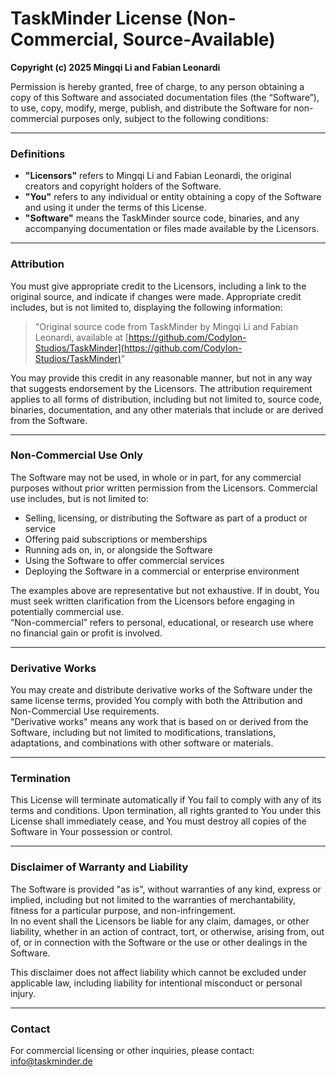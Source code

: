 # TaskMinder License (Non-Commercial, Source-Available)

**Copyright (c) 2025 Mingqi Li and Fabian Leonardi**

Permission is hereby granted, free of charge, to any person obtaining a copy of this Software and associated documentation files (the “Software”), to use, copy, modify, merge, publish, and distribute the Software for non-commercial purposes only, subject to the following conditions:

---

### Definitions

- **"Licensors"** refers to Mingqi Li and Fabian Leonardi, the original creators and copyright holders of the Software.  
- **"You"** refers to any individual or entity obtaining a copy of the Software and using it under the terms of this License.  
- **"Software"** means the TaskMinder source code, binaries, and any accompanying documentation or files made available by the Licensors.

---

### Attribution

You must give appropriate credit to the Licensors, including a link to the original source, and indicate if changes were made. Appropriate credit includes, but is not limited to, displaying the following information:

> "Original source code from TaskMinder by Mingqi Li and Fabian Leonardi, available at [https://github.com/Codylon-Studios/TaskMinder](https://github.com/Codylon-Studios/TaskMinder)"

You may provide this credit in any reasonable manner, but not in any way that suggests endorsement by the Licensors. The attribution requirement applies to all forms of distribution, including but not limited to, source code, binaries, documentation, and any other materials that include or are derived from the Software.

---

### Non-Commercial Use Only

The Software may not be used, in whole or in part, for any commercial purposes without prior written permission from the Licensors. Commercial use includes, but is not limited to:

- Selling, licensing, or distributing the Software as part of a product or service  
- Offering paid subscriptions or memberships  
- Running ads on, in, or alongside the Software  
- Using the Software to offer commercial services  
- Deploying the Software in a commercial or enterprise environment

The examples above are representative but not exhaustive. If in doubt, You must seek written clarification from the Licensors before engaging in potentially commercial use.  
“Non-commercial” refers to personal, educational, or research use where no financial gain or profit is involved.

---

### Derivative Works

You may create and distribute derivative works of the Software under the same license terms, provided You comply with both the Attribution and Non-Commercial Use requirements.  
"Derivative works" means any work that is based on or derived from the Software, including but not limited to modifications, translations, adaptations, and combinations with other software or materials.

---

### Termination

This License will terminate automatically if You fail to comply with any of its terms and conditions. Upon termination, all rights granted to You under this License shall immediately cease, and You must destroy all copies of the Software in Your possession or control.

---

### Disclaimer of Warranty and Liability

The Software is provided "as is", without warranties of any kind, express or implied, including but not limited to the warranties of merchantability, fitness for a particular purpose, and non-infringement.  
In no event shall the Licensors be liable for any claim, damages, or other liability, whether in an action of contract, tort, or otherwise, arising from, out of, or in connection with the Software or the use or other dealings in the Software.

This disclaimer does not affect liability which cannot be excluded under applicable law, including liability for intentional misconduct or personal injury.

---

### Contact

For commercial licensing or other inquiries, please contact:  
[info@taskminder.de](mailto:info@taskminder.de)